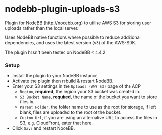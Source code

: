 # nodebb-plugin-uploads-s3
Plugin for NodeBB (http://nodebb.org) to utilise AWS S3 for storing user uploads rather than the local server.

Uses NodeBB native functions where possible to reduce additional dependencies, and uses the latest version (v3) of the AWS-SDK.

The plugin hasn't been tested on NodeBB < 4.4.2

### Setup
- Install the plugin to your NodeBB instance.
- Activate the plugin then rebuild & restart NodeBB.
- Enter your S3 settings in the `Uploads (AWS S3)` page of the ACP
    - `Region`, **required**, the region your S3 bucket was created in.
    - `S3 Bucket Name`, **required**, the name of the bucket you want to store files in.
    - `Parent Folder`, the folder name to use as the root for storage, if left blank, files are uploaded to the root of the bucket.
    - `Custom Url`, if you are using an alternative URL to access the files in S3, e.g. CloudFront, enter that here.
- Click `Save` and restart NodeBB.
